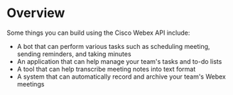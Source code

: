 # Overview

Some things you can build using the Cisco Webex API include:

- A bot that can perform various tasks such as scheduling meeting, sending reminders, and taking minutes
- An application that can help manage your team's tasks and to-do lists
- A tool that can help transcribe meeting notes into text format
- A system that can automatically record and archive your team's Webex meetings
